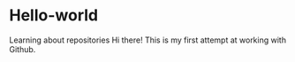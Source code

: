 # Hello-world
Learning about repositories
Hi there!
This is my first attempt at working with Github.
